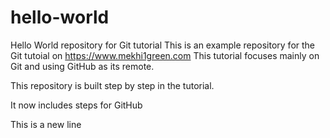 # hello-world
Hello World repository for Git tutorial
This is an example repository for the Git tutoial on https://www.mekhi1green.com
This tutorial focuses mainly on Git and using GitHub as its remote.

This repository is built step by step in the tutorial.

It now includes steps for GitHub

This is a new line